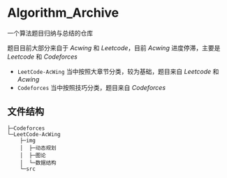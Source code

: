 # Algorithm_Archive

一个算法题目归纳与总结的仓库

题目目前大部分来自于 $Acwing$ 和 $Leetcode$，目前 $Acwing$ 进度停滞，主要是 $Leetcode$ 和 $Codeforces$

* `LeetCode-AcWing` 当中按照大章节分类，较为基础，题目来自 $Leetcode$ 和 $Acwing$
* `Codeforces` 当中按照技巧分类，题目来自 $Codeforces$

## 文件结构

```
├─Codeforces
└─LeetCode-AcWing
    ├─img
    │  ├─动态规划
    │  ├─图论
    │  └─数据结构
    └─src
```